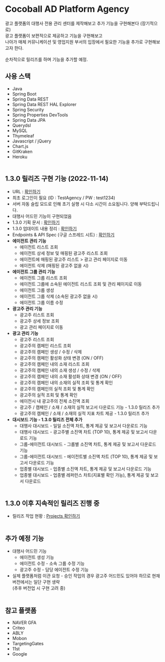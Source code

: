 # Cocoball AD Platform Agency

광고 플랫폼의 대행사 전용 관리 센터를 제작해보고 추가 기능을 구현해본다 (장기적으로) </br>
광고 플랫폼이 보편적으로 제공하고 기능을 구현해보고 </br>
나아가 매체 커뮤니케이션 및 영업지원 부서의 입장에서 필요한 기능을 추가로 구현해보고자 한다. </br></br>
순차적으로 릴리즈를 하며 기능을 추가할 예정.

## 사용 스택

* Java
* Spring Boot
* Spring Data REST
* Spring Data REST HAL Explorer
* Spring Security
* Spring Properties DevTools
* Spring Data JPA
* Querydsl
* MySQL
* Thymeleaf
* Javascript / jQuery
* Chart.js
* GitKraken
* Heroku </br></br>

## 1.3.0 릴리즈 구현 기능 (2022-11-14)
- URL : <a href="https://cocoball-ad-agency-platform.herokuapp.com/" target='_blank'>확인하기</a>
- 최초 로그인이 필요 (ID : TestAgency / PW : test1234) 
- 서버 자동 슬립 모드로 인해 초기 실행 시 다소 시간이 소요됩니다. 양해 부탁드립니다.
- 대행사 어드민 기능이 구현되었음
- 1.3.0 기획 문서 : <a href="https://velog.io/@mrcocoball/221028%EA%B4%91%EA%B3%A0-%EA%B4%80%EB%A6%AC-%ED%94%8C%EB%9E%AB%ED%8F%BC-%EB%8C%80%ED%96%89%EC%82%AC-%EC%84%BC%ED%84%B0-%EC%A0%9C%EC%9E%91-431.3.0-%EB%B2%84%EC%A0%84-%EB%A6%B4%EB%A6%AC%EC%A6%88-%EA%B8%B0%ED%9A%8D" target='_blank'>확인하기</a>
- 1.3.0 업데이트 내용 정리 : <a href="https://velog.io/@mrcocoball/221114%EA%B4%91%EA%B3%A0-%EA%B4%80%EB%A6%AC-%ED%94%8C%EB%9E%AB%ED%8F%BC-%EB%8C%80%ED%96%89%EC%82%AC-%EC%84%BC%ED%84%B0-%EC%A0%9C%EC%9E%91-541.3.0-%EB%B2%84%EC%A0%84-%EB%A6%B4%EB%A6%AC%EC%A6%88-%EB%B0%B0%ED%8F%AC" target='_blank'>확인하기</a>
- Endpoints & API Spec (구글 스프레드 시트) : <a href="https://docs.google.com/spreadsheets/d/1-BwBfL-ueBmqHRt8ew1FzkCIftxCdYlsnspRv2GkSlk/edit#gid=2041215260" target='blank'>확인하기</a> 
- <b>에이전트 관리 기능</b>
   * 에이전트 리스트 조회
   * 에이전트 상세 정보 및 매핑된 광고주 리스트 조회
   * 에이전트에 매핑된 광고주 리스트 > 광고 관리 페이지로 이동
   * 에이전트 삭제 (매핑된 광고주 없을 시)
- <b>에이전트 그룹 관리 기능</b>
   * 에이전트 그룹 리스트 조회
   * 에이전트 그룹에 소속된 에이전트 리스트 조회 및 관리 페이지로 이동
   * 에이전트 그룹 생성
   * 에이전트 그룹 삭제 (소속된 광고주 없을 시)
   * 에이전트 그룹 이름 수정
- <b>광고주 관리 기능</b>
   * 광고주 리스트 조회
   * 광고주 상세 정보 조회
   * 광고 관리 페이지로 이동
- <b>광고 관리 기능</b>
   * 광고주 리스트 조회
   * 광고주의 캠페인 리스트 조회
   * 광고주의 캠페인 생성 / 수정 / 삭제
   * 광고주의 캠페인 활성화 상태 변경 (ON / OFF)
   * 광고주의 캠페인 내의 소재 리스트 조회
   * 광고주의 캠페인 내의 소재 생성 / 수정 / 삭제
   * 광고주의 캠페인 내의 소재 활성화 상태 변경 (ON / OFF)
   * 광고주의 캠페인 내의 소재의 실적 조회 및 통계 확인
   * 광고주의 캠페인의 실적 조회 및 통계 확인
   * 광고주의 실적 조회 및 통계 확인
   * 에이전시 내 광고주의 전체 소진액 조회
   * 광고주 / 캠페인 / 소재 / 소재의 실적 보고서 다운로드 기능 - 1.3.0 릴리즈 추가
   * 광고주의 캠페인 / 소재 / 소재의 실적 지표 차트 제공 - 1.3.0 릴리즈 추가
- <b>대시보드 기능 - 1.3.0 릴리즈 전체 추가</b>
   * 대행사 대시보드 - 일일 소진액 차트, 통계 제공 및 보고서 다운로드 기능
   * 대행사 대시보드 - 광고주별 소진액 차트 (TOP 10), 통계 제공 및 보고서 다운로드 기능
   * 그룹-에이전트 대시보드 - 그룹별 소진액 차트, 통계 제공 및 보고서 다운로드 기능
   * 그룹-에이전트 대시보드 - 에이전트별 소진액 차트 (TOP 10), 통계 제공 및 보고서 다운로드 기능
   * 업종별 대시보드 - 업종별 소진액 차트, 통계 제공 및 보고서 다운로드 기능
   * 업종별 대시보드 - 업종별 레퍼런스 차트(지표별 확인 가능), 통계 제공 및 보고서 다운로드 </br></br>
   
## 1.3.0 이후 지속적인 릴리즈 진행 중
- 릴리즈 작업 현황 : <a href="https://github.com/users/mrcocoball/projects/4/views/1" target='_blank'>Projects 확인하기</a> 
</br></br>

## 추가 예정 기능
* 대행사 어드민 기능
    * 에이전트 생성 기능
    * 에이전트 수정 - 소속 그룹 수정 기능
    * 광고주 수정 - 담당 에이전트 수정 기능
* 실제 플랫폼처럼 이관 요청 - 승인 작업의 경우 광고주 어드민도 있어야 하므로 현재 버전에서는 일단 구현 생략 </br>
  (추후 버전업 시 구현 고려 중) </br></br>

## 참고 플랫폼

* NAVER GFA
* Criteo
* ABLY
* Mobon
* TargetingGates
* 11st
* Google
